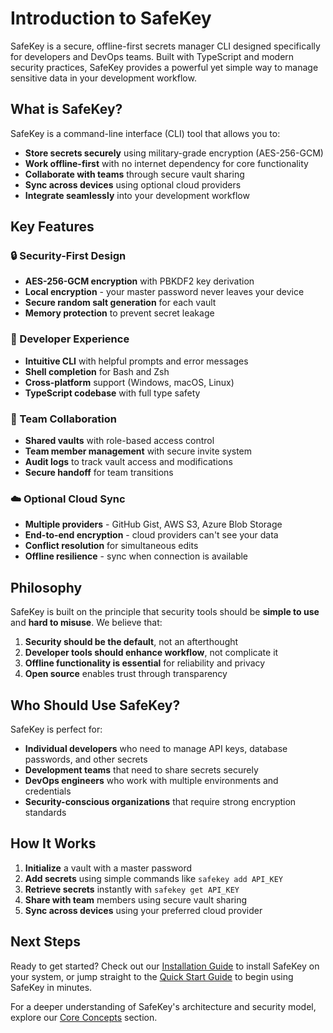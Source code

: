 # Introduction to SafeKey

SafeKey is a secure, offline-first secrets manager CLI designed specifically for developers and DevOps teams. Built with TypeScript and modern security practices, SafeKey provides a powerful yet simple way to manage sensitive data in your development workflow.

## What is SafeKey?

SafeKey is a command-line interface (CLI) tool that allows you to:

- **Store secrets securely** using military-grade encryption (AES-256-GCM)
- **Work offline-first** with no internet dependency for core functionality
- **Collaborate with teams** through secure vault sharing
- **Sync across devices** using optional cloud providers
- **Integrate seamlessly** into your development workflow

## Key Features

### 🔒 Security-First Design

- **AES-256-GCM encryption** with PBKDF2 key derivation
- **Local encryption** - your master password never leaves your device
- **Secure random salt generation** for each vault
- **Memory protection** to prevent secret leakage

### 🚀 Developer Experience

- **Intuitive CLI** with helpful prompts and error messages
- **Shell completion** for Bash and Zsh
- **Cross-platform** support (Windows, macOS, Linux)
- **TypeScript codebase** with full type safety

### 👥 Team Collaboration

- **Shared vaults** with role-based access control
- **Team member management** with secure invite system
- **Audit logs** to track vault access and modifications
- **Secure handoff** for team transitions

### ☁️ Optional Cloud Sync

- **Multiple providers** - GitHub Gist, AWS S3, Azure Blob Storage
- **End-to-end encryption** - cloud providers can't see your data
- **Conflict resolution** for simultaneous edits
- **Offline resilience** - sync when connection is available

## Philosophy

SafeKey is built on the principle that security tools should be **simple to use** and **hard to misuse**. We believe that:

1. **Security should be the default**, not an afterthought
2. **Developer tools should enhance workflow**, not complicate it
3. **Offline functionality is essential** for reliability and privacy
4. **Open source** enables trust through transparency

## Who Should Use SafeKey?

SafeKey is perfect for:

- **Individual developers** who need to manage API keys, database passwords, and other secrets
- **Development teams** that need to share secrets securely
- **DevOps engineers** who work with multiple environments and credentials
- **Security-conscious organizations** that require strong encryption standards

## How It Works

1. **Initialize** a vault with a master password
2. **Add secrets** using simple commands like `safekey add API_KEY`
3. **Retrieve secrets** instantly with `safekey get API_KEY`
4. **Share with team** members using secure vault sharing
5. **Sync across devices** using your preferred cloud provider

## Next Steps

Ready to get started? Check out our [Installation Guide](installation.md) to install SafeKey on your system, or jump straight to the [Quick Start Guide](quick-start.md) to begin using SafeKey in minutes.

For a deeper understanding of SafeKey's architecture and security model, explore our [Core Concepts](../core-concepts/vaults.md) section.
